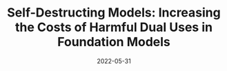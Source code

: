 ---
title: "Self-Destructing Models: Increasing the Costs of Harmful Dual Uses in
Foundation Models"
authors:
- Peter Henderson*
- Eric Mitchell*
- Christopher D. Manning
- Dan Jurafsky
- Chelsea Finn

date: "2022-05-31"

publication: "AAAI/ACM Conference on AI, Ethics, and Society"
links:
    pdf: https://dl.acm.org/doi/10.1145/3600211.3604690
    code: https://github.com/Breakend/SelfDestructingModels

---